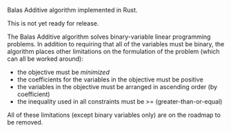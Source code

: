 Balas Additive algorithm implemented in Rust.  

This is not yet ready for release.

The Balas Additive algorithm solves binary-variable linear programming problems.  In addition to requiring that
all of the variables must be binary, the algorithm places other limitations on the formulation of the problem (which can 
all be worked around):
- the objective must be *minimized*
- the coefficients for the variables in the objective must be positive
- the variables in the objective must be arranged in ascending order (by coefficient)
- the inequality used in all constraints must be >= (greater-than-or-equal)

All of these limitations (except binary variables only) are on the roadmap to be removed.
